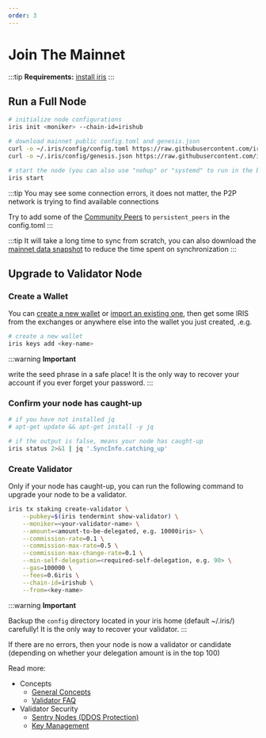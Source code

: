 ```yaml
---
order: 3
---
```


# Join The Mainnet

:::tip
**Requirements:** [install iris](install.md)
:::

## Run a Full Node

```bash
# initialize node configurations
iris init <moniker> --chain-id=irishub

# download mainnet public config.toml and genesis.json
curl -o ~/.iris/config/config.toml https://raw.githubusercontent.com/irisnet/mainnet/master/config/config.toml
curl -o ~/.iris/config/genesis.json https://raw.githubusercontent.com/irisnet/mainnet/master/config/genesis.json

# start the node (you can also use "nohup" or "systemd" to run in the background)
iris start
```

:::tip
You may see some connection errors, it does not matter, the P2P network is trying to find available connections

Try to add some of the [Community Peers](https://github.com/irisnet/mainnet/blob/master/config/community-peers.md) to `persistent_peers` in the config.toml
:::

:::tip
It will take a long time to sync from scratch, you can also download the [mainnet data snapshot](#TODO) to reduce the time spent on synchronization
:::

## Upgrade to Validator Node

### Create a Wallet

You can [create a new wallet](../cli-client/keys.md#create-a-new-key) or [import an existing one](../cli-client/keys.md#recover-an-existing-key-from-seed-phrase), then get some IRIS from the exchanges or anywhere else into the wallet you just created, .e.g.

```bash
# create a new wallet
iris keys add <key-name>
```

:::warning
**Important**

write the seed phrase in a safe place! It is the only way to recover your account if you ever forget your password.
:::

### Confirm your node has caught-up

```bash
# if you have not installed jq
# apt-get update && apt-get install -y jq

# if the output is false, means your node has caught-up
iris status 2>&1 | jq '.SyncInfo.catching_up'
```

### Create Validator

Only if your node has caught-up, you can run the following command to upgrade your node to be a validator.

```bash
iris tx staking create-validator \
    --pubkey=$(iris tendermint show-validator) \
    --moniker=<your-validator-name> \
    --amount=<amount-to-be-delegated, e.g. 10000iris> \
    --commission-rate=0.1 \
    --commission-max-rate=0.5 \
    --commission-max-change-rate=0.1 \
    --min-self-delegation=<required-self-delegation, e.g. 90> \
    --gas=100000 \
    --fees=0.6iris \
    --chain-id=irishub \
    --from=<key-name>
```

:::warning
**Important**

Backup the `config` directory located in your iris home (default ~/.iris/) carefully! It is the only way to recover your validator.
:::

If there are no errors, then your node is now a validator or candidate (depending on whether your delegation amount is in the top 100)

Read more:

- Concepts
  - [General Concepts](../concepts/general-concepts.md)
  - [Validator FAQ](../concepts/validator-faq.md)
- Validator Security
  - [Sentry Nodes (DDOS Protection)](../concepts/sentry-nodes.md)
  - [Key Management](../tools/kms.md)
